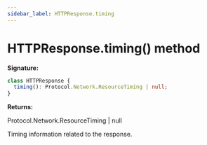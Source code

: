 ```yaml
---
sidebar_label: HTTPResponse.timing
---
```


# HTTPResponse.timing() method

**Signature:**

```typescript
class HTTPResponse {
  timing(): Protocol.Network.ResourceTiming | null;
}
```

**Returns:**

Protocol.Network.ResourceTiming \| null

Timing information related to the response.
